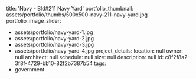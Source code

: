 title: 'Navy - Bld#211 Navy Yard'
portfolio_thumbnail: assets/portfolio/thumbs/500x500-navy-211-navy-yard.jpg
portfolio_image_slider:
  - assets/portfolio/navy-yard-1.jpg
  - assets/portfolio/navy-yard-2.jpg
  - assets/portfolio/navy-yard-3.jpg
  - assets/portfolio/navy-yard-4.jpg
project_details:
  location: null
  owner: null
  architect: null
  schedule: null
  size: null
  description: null
id: c8f2f8a2-3f8f-4729-bb10-82f2b7387b54
tags:
  - government
